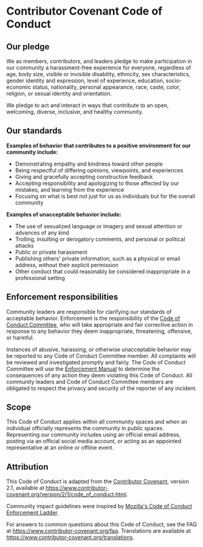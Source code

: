 # Contributor Covenant Code of Conduct  

## Our pledge  

We as members, contributors, and leaders pledge to make participation in our community a harassment-free experience for everyone, regardless of age, body size, visible or invisible disability, ethnicity, sex characteristics, gender identity and expression, level of experience, education, socio-economic status, nationality, personal appearance, race, caste, color, religion, or sexual identity and orientation.  

We pledge to act and interact in ways that contribute to an open, welcoming, diverse, inclusive, and healthy community.  

## Our standards  

**Examples of behavior that contributes to a positive environment for our community include:**  

- Demonstrating empathy and kindness toward other people  
- Being respectful of differing opinions, viewpoints, and experiences  
- Giving and gracefully accepting constructive feedback  
- Accepting responsibility and apologizing to those affected by our mistakes, and learning from the experience  
- Focusing on what is best not just for us as individuals but for the overall community  

**Examples of unacceptable behavior include:**  
- The use of sexualized language or imagery and sexual attention or advances of any kind  
- Trolling, insulting or derogatory comments, and personal or political attacks  
- Public or private harassment  
- Publishing others' private information, such as a physical or email address, without their explicit permission  
- Other conduct that could reasonably be considered inappropriate in a professional setting  

## Enforcement responsibilities  

Community leaders are responsible for clarifying our standards of acceptable behavior. Enforcement is the responsibility of the [Code of Conduct Committee](/coc/committee.md), who will take appropriate and fair corrective action in response to any behavior they deem inappropriate, threatening, offensive, or harmful.  

Instances of abusive, harassing, or otherwise unacceptable behavior may be reported to any Code of Conduct Committee member. All complaints will be reviewed and investigated promptly and fairly. The Code of Conduct Committee will use the [Enforcement Manual](/coc/enforcement-manual.md) to determine the consequences of any action they deem violating this Code of Conduct. All community leaders and Code of Conduct Committee members are obligated to respect the privacy and security of the reporter of any incident.  

## Scope  

This Code of Conduct applies within all community spaces and when an individual officially represents the community in public spaces. Representing our community includes using an official email address, posting via an official social media account, or acting as an appointed representative at an online or offline event.  

## Attribution  

This Code of Conduct is adapted from the [Contributor Covenant](https://www.contributor-covenant.org), version 2.1, available at <https://www.contributor-covenant.org/version/2/1/code_of_conduct.html>.  

Community impact guidelines were inspired by
[Mozilla's Code of Conduct Enforcement Ladder](https://github.com/mozilla/inclusion).  

For answers to common questions about this Code of Conduct, see the FAQ at
<https://www.contributor-covenant.org/faq>. Translations are available at <https://www.contributor-covenant.org/translations>.  

